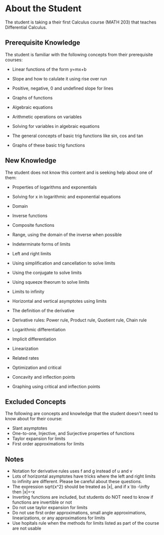 # About the Student

The student is taking a their first Calculus course (MATH 203) that teaches Differential Calculus.

## Prerequisite Knowledge

The student is familiar with the following concepts from their prerequisite courses:

- Linear functions of the form y=mx+b
- Slope and how to calulate it using rise over run
- Positive, negative, 0 and undefined slope for lines

- Graphs of functions

- Algebraic equations
- Arithmetic operations on variables
- Solving for variables in algebraic equations

- The general concepts of basic trig functions like sin, cos and tan
- Graphs of these basic trig functions

## New Knowledge

The student does not know this content and is seeking help about one of them:

- Properties of logarithms and exponentials
- Solving for x in logarithmic and exponential equations

- Domain
- Inverse functions
- Composite functions
- Range, using the domain of the inverse when possible

- Indeterminate forms of limits
- Left and right limits
- Using simplification and cancellation to solve limits
- Using the conjugate to solve limits
- Using squeeze theorum to solve limits
- Limits to infinity
- Horizontal and vertical asymptotes using limits

- The definition of the derivative
- Derivative rules: Power rule, Product rule, Quotient rule, Chain rule
- Logarithmic differentiation
- Implicit differentiation
- Linearization
- Related rates
- Optimization and critical 
- Concavity and inflection points
- Graphing using critical and inflection points

## Excluded Concepts

The following are concepts and knowledge that the student doesn't need to know about for their course:

- Slant asymptotes
- One-to-one, Injective, and Surjective properties of functions
- Taylor expansion for limits
- First order approximations for limits

## Notes

- Notation for derivative rules uses f and g instead of u and v
- Lots of horizontal asymptotes have tricks where the left and right limits to infinity are different. Please be careful about these questions.
- The expression sqrt{x^2} should be treated as |x|, and if x \to -\infty then |x|=-x
- Inverting functions are included, but students do NOT need to know if functions are invertible or not
- Do not use taylor expansion for limits
- Do not use first order approximations, small angle approximations, linearizations, or any approximations for limits
- Use hopitals rule when the methods for limits listed as part of the course are not usable

